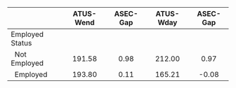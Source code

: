 
|                      |    ATUS-Wend |     ASEC-Gap |    ATUS-Wday |     ASEC-Gap |
| -------------------- | :----------: | :----------: | :----------: | :----------: |
| Employed Status      |              |              |              |              |
| &nbsp;&nbsp;Not Employed |       191.58 |         0.98 |       212.00 |         0.97 |
| &nbsp;&nbsp;Employed |       193.80 |         0.11 |       165.21 |        -0.08 |

